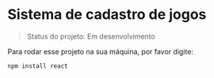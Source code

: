 <h1> Sistema de cadastro de jogos </h1>

> Status do projeto: Em desenvolvimento

Para rodar esse projeto na sua máquina, por favor digite:

```
npm install react
```

